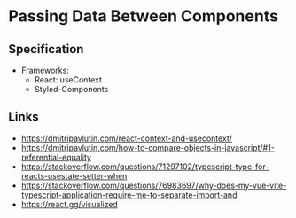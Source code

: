 # Passing Data Between Components

## Specification
* Frameworks:
  * React: useContext
  * Styled-Components

## Links
* https://dmitripavlutin.com/react-context-and-usecontext/
* https://dmitripavlutin.com/how-to-compare-objects-in-javascript/#1-referential-equality
* https://stackoverflow.com/questions/71297102/typescript-type-for-reacts-usestate-setter-when
* https://stackoverflow.com/questions/76983697/why-does-my-vue-vite-typescript-application-require-me-to-separate-import-and
* https://react.gg/visualized
